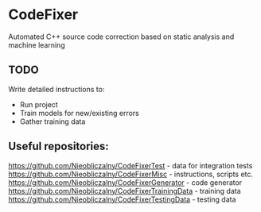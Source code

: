 # CodeFixer
Automated C++ source code correction based on static analysis and machine learning

## TODO
Write detailed instructions to:
* Run project
* Train models for new/existing errors
* Gather training data

## Useful repositories:
https://github.com/Nieobliczalny/CodeFixerTest - data for integration tests
https://github.com/Nieobliczalny/CodeFixerMisc - instructions, scripts etc.
https://github.com/Nieobliczalny/CodeFixerGenerator - code generator
https://github.com/Nieobliczalny/CodeFixerTrainingData - training data
https://github.com/Nieobliczalny/CodeFixerTestingData - testing data
